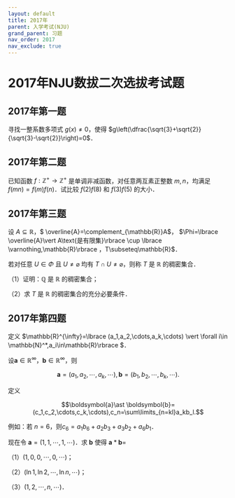 ```yaml
---
layout: default
title: 2017年
parent: 入学考试(NJU)
grand_parent: 习题
nav_order: 2017
nav_exclude: true
---
```


# 2017年NJU数拔二次选拔考试题

## 2017年第一题 

寻找一整系数多项式 $g(x)\neq 0$，使得 $g\left(\dfrac{\sqrt{3}+\sqrt{2}}{\sqrt{3}-\sqrt{2}}\right)=0$．

<div STYLE="page-break-after: always;"></div>


## 2017年第二题 

已知函数 $f:\mathbb{Z}^+\to \mathbb{Z}^+$ 是单调非减函数，对任意两互素正整数 $m,n$，均满足 $f(mn)=f(m)f(n)$．试比较 $f(2)f(8)$ 和 $f(3)f(5)$ 的大小．

<div STYLE="page-break-after: always;"></div>


## 2017年第三题 

设 $A\subseteq\mathbb{R}$，$ \overline{A}=\complement_{\mathbb{R}}A$，
$\Phi=\lbrace \overline{A}\vert A\text{是有限集}\rbrace \cup \lbrace \varnothing,\mathbb{R}\rbrace $，$T\subseteq\mathbb{R}$．

若对任意 $U\in\Phi$ 且 $U\neq\varnothing$ 均有 $T\cap U\neq\varnothing$，则称 $T$ 是 $\mathbb{R}$ 的稠密集合．

（1）证明：$\mathbb{Q}$ 是 $\mathbb{R}$ 的稠密集合；

（2）求 $T$ 是 $\mathbb{R}$ 的稠密集合的充分必要条件．



<div STYLE="page-break-after: always;"></div>

## 2017年第四题 


定义 $\mathbb{R}^{\infty}=\lbrace (a_1,a_2,\cdots,a_k,\cdots)
\vert \forall i\in \mathbb{N}^*,a_i\in\mathbb{R}\rbrace $．

设$\boldsymbol{a}\in\mathbb{R}^{\infty}$，$\boldsymbol{b}\in\mathbb{R}^{\infty}$，则
 
$$\boldsymbol{a}=(a_1,a_2,\cdots,a_k,\cdots),\boldsymbol{b}=(b_1,b_2,\cdots,b_k,\cdots).$$

定义 

$$\boldsymbol{a}\ast \boldsymbol{b}=(c_1,c_2,\cdots,c_k,\cdots),c_n=\sum\limits_{n=kl}a_kb_l.$$

例如：若 $n=6$，则$c_6=a_1b_6+a_2b_3+a_3b_2+a_6b_1$．

现在令 $\boldsymbol{a}=(1,1,\cdots,1,\cdots)$．求 $\boldsymbol{b}$ 使得 $\boldsymbol{a}\ast\boldsymbol{b}=$

（1）$(1,0,0,\cdots,0,\cdots)$； 

（2）$(\ln 1,\ln 2,\cdots,\ln n,\cdots)$；

（3）$(1,2,\cdots,n,\cdots)$．


